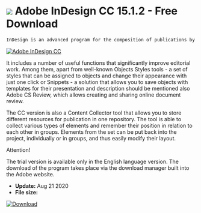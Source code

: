 # ![](https://cdn.softexe.net/static/icon/f/adobe-indesign-cc-8401.png) Adobe InDesign CC 15.1.2 - Free Download

```sh
InDesign is an advanced program for the composition of publications by Adobe.
```
[![Adobe InDesign CC](https://gallery.dpcdn.pl/imgc/Tools/13769/g_-_420x350_1.5_-_x20160621214837_0.png)](https://softexe.net/win/multimedia/graphics-design/adobe-indesign-cc:hdRp.html)

It includes a number of useful functions that significantly improve editorial work. Among them, apart from well-known Objects Styles tools - a set of styles that can be assigned to objects and change their appearance with just one click or Snippets - a solution that allows you to save objects with templates for their presentation and description should be mentioned also Adobe CS Review, which allows creating and sharing online document review.
 
 The CC version is also a Content Collector tool that allows you to store different resources for publication in one repository. The tool is able to collect various types of elements and remember their position in relation to each other in groups. Elements from the set can be put back into the project, individually or in groups, and thus easily modify their layout.
 
 Attention!
 
 The trial version is available only in the English language version.
 The download of the program takes place via the download manager built into the Adobe website.


- **Update:** Aug 21 2020
- **File size:** 

[![Download](https://cdn.softexe.net/static/img/download.png)](https://softexe.net/win/multimedia/graphics-design/adobe-indesign-cc:hdRp.html)

